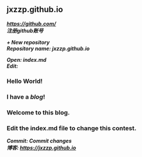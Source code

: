 ## jxzzp.github.io
***https://github.com/***  
***注册github账号***  

***+ New repository***  
***Repository name: jxzzp.github.io***  

***Open: index.md***  
***Edit:***  

### Hello World!  
### I have a *blog*!  
### Welcome to this blog.  
### Edit the index.md file to change this contest.

***Commit: Commit changes***  
***博客: https://jxzzp.github.io***  
